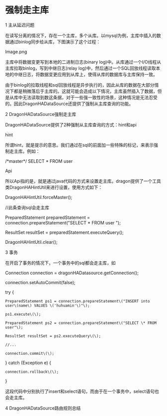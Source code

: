 # 强制走主库

1 主从延迟问题

在读写分离的情况下，存在一个主库，多个从库。以mysql为例，主库中插入的数据通过binlog同步给从库，下图演示了这个过程：



Image.png



主库中将数据变更写到本地的二进制日志\(binary log\)中。从库通过一个I/O线程从主库拉取binlog，写到中继日志\(relay log\)中，然后通过一个SQL回放线程读取本地的中继日志，将数据变更应用到从库上，使得从库的数据库与主库保持一致。



由于binlog的拉取线程和sql回放线程是异步执行的，因此从库的数据在大部分情况下都是稍微落后于主库的。这就可能会造成以下情况，主库虽然插入了数据，但是从库中无法读取到数这条据，对于一些强一致性的场景，这种情况是无法忍受的。因此DragonHADataSource还提供了强制从主库查询的功能。



2 DragonHADataSource强制走主库

 DragonHADataSource提供了2种强制从主库查询的方式：hint和api



hint



所谓hint，就是提示的意思。我们通过在sql的前面加一些特殊的标记，来表示强制走主库。例如：



/\*master\*/ SELECT \* FROM user

 Api



所以Api指的是，就是通过java代码的方式来设置走主库。dragon提供了一个工具类DragonHAHintUtil来进行设置，使用方式如下：



DragonHAHintUtil.forceMaster\(\);

 

//此条查询sql会走主库

PreparedStatement preparedStatement = connection.prepareStatement\("SELECT \* FROM user "\);

ResultSet resultSet = preparedStatement.executeQuery\(\);

 

DragonHAHintUtil.clear\(\);

3 事务

在开启了事务的情况下，一个事务中的sql都会走主库，如



Connection connection = dragonHADatasource.getConnection\(\);

connection.setAutoCommit\(false\);

try {

    PreparedStatement ps1 = connection.prepareStatement\("INSERT into user\(name\) VALUES \('huhuamin'\)"\);

    ps1.execute\(\);

    PreparedStatement ps2 = connection.prepareStatement\("SELECT \* FROM user"\);

    ResultSet resultSet = ps2.executeQuery\(\);

    //...

    connection.commit\(\);

} catch \(Exception e\) {

    connection.rollback\(\);

}

这段代码中分别执行了insert和select语句，而由于在一个事务中，select语句也会走主库。



4 DragonHADataSource路由规则总结



